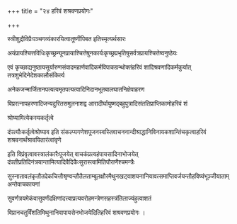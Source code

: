 +++
title = "२४ हरिवं शश्रवणप्रयोगः"

+++

स्त्रीशुद्रौविप्रैःपञ्चगव्यंकारयित्वातूष्णींपिबत इतिस्मृत्यर्थसारः

अयंप्रायश्चित्तविधिःकृच्छ्रन्यूनप्रायाश्चित्तेषुनकार्यःकृच्छ्रप्रभृतिषुसर्वत्रप्रायश्चित्तेष्वनुष्ठेयः

एवं कृच्छाद्यनुष्ठायसूर्यारुणसंवादमहार्णवादिकर्मविपाकग्रन्थोक्तंहरिवं शादिश्रवणादिकर्मकुर्यात् तत्रशुभेदिनेदेशकालौसंकिर्त्य

अनेकजन्मार्जितानपत्यत्वमृतपत्यत्वादिनिदानभूतबालघातनिक्षेपाहरण

विप्ररत्नापहरणादिजन्यदुरितसमुलनाशद्व आरादीर्घायुष्मद्बहुपुत्रादिसंततिप्राप्तिकामोहरिवं शं

श्रोष्यामित्येकस्यकर्तृत्वे

दंपत्यौःकर्तृत्वेश्रोष्याव इति संकल्प्यगणेशपूजनस्वस्तिवाचननान्दीश्राद्धानिविनायकशान्तिंचकृत्वाहरिवं शश्रवनार्थंश्रावयितारंत्वांवृणे

इति विप्रंवृत्वावस्त्रालंकारैःपूजयेत् वाचकंप्रत्यहंपायसादिनाभोजयेत् दंपतीप्रतिदिनंत्रयान्तामित्यादिवैदिकैःसुरास्त्वामितिपौराणैश्चमन्त्रैः

सुस्नातावलंकृतौतदेकचित्तौश्रृण्वन्तौतैलताम्बूलक्षौरमैथुनखट्‌वाशयनानियावत्समाप्तिवर्जयन्तौहविष्यंभूञ्जीयाताम् अन्तेवाचकायगां

सुवर्णत्रयमेकंवासुवर्णंदक्षिणांदत्त्वाप्रत्यवरोहमन्त्रेणसहस्त्रंतिलाज्यंहुत्वाशतं

विप्रानचतुर्विंशतिमिथुनानिवापायसेनभोजयेदितिहरिवं शश्रवणप्रयोगः ।
